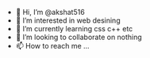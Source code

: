 - 👋 Hi, I’m @akshat516
- 👀 I’m interested in web desining
- 🌱 I’m currently learning css c++ etc 
- 💞️ I’m looking to collaborate on nothing
- 📫 How to reach me ...

<!---
akshat516/akshat516 is a ✨ special ✨ repository because its `README.md` (this file) appears on your GitHub profile.
You can click the Preview link to take a look at your changes.
--->

